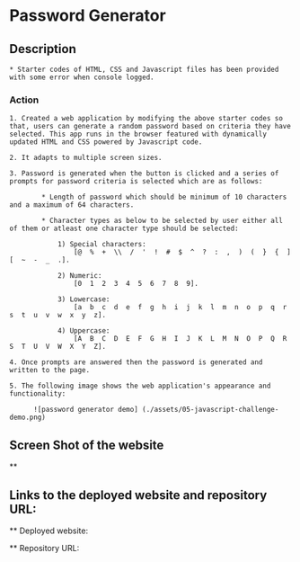 # Password Generator

## Description
    * Starter codes of HTML, CSS and Javascript files has been provided with some error when console logged.

### Action
    
    1. Created a web application by modifying the above starter codes so that, users can generate a random password based on criteria they have selected. This app runs in the browser featured with dynamically updated HTML and CSS powered by Javascript code.

    2. It adapts to multiple screen sizes.

    3. Password is generated when the button is clicked and a series of prompts for password criteria is selected which are as follows:
            
            * Length of password which should be minimum of 10 characters and a maximum of 64 characters.

            * Character types as below to be selected by user either all of them or atleast one character type should be selected:
                        
                1) Special characters:
                    [@  %  +  \\  /  '  !  #  $  ^  ?  :  ,  )  (  }  {  ]  [  ~  -  _  .].
                
                2) Numeric:
                    [0  1  2  3  4  5  6  7  8  9].
                
                3) Lowercase:
                    [a  b  c  d  e  f  g  h  i  j  k  l  m  n  o  p  q  r  s  t  u  v  w  x  y  z].
                
                4) Uppercase:
                    [A  B  C  D  E  F  G  H  I  J  K  L  M  N  O  P  Q  R  S  T  U  V  W  X  Y  Z].

    4. Once prompts are answered then the password is generated and written to the page.

    5. The following image shows the web application's appearance and functionality:
        
          ![password generator demo] (./assets/05-javascript-challenge-demo.png)


## Screen Shot of the website
  ** 


## Links to the deployed website and repository URL:
  ** Deployed website:
    
  ** Repository URL:
